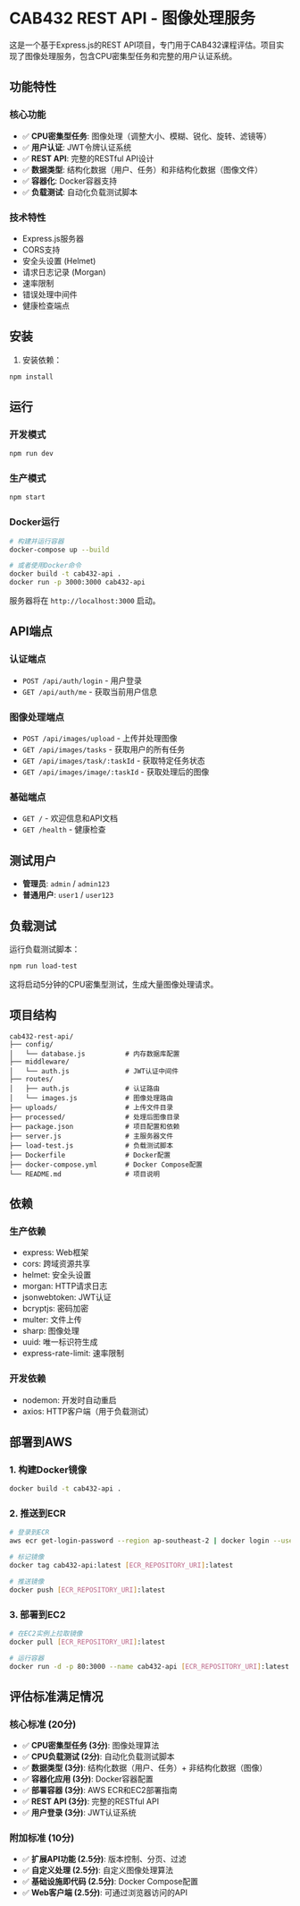 # CAB432 REST API - 图像处理服务

这是一个基于Express.js的REST API项目，专门用于CAB432课程评估。项目实现了图像处理服务，包含CPU密集型任务和完整的用户认证系统。

## 功能特性

### 核心功能
- ✅ **CPU密集型任务**: 图像处理（调整大小、模糊、锐化、旋转、滤镜等）
- ✅ **用户认证**: JWT令牌认证系统
- ✅ **REST API**: 完整的RESTful API设计
- ✅ **数据类型**: 结构化数据（用户、任务）和非结构化数据（图像文件）
- ✅ **容器化**: Docker容器支持
- ✅ **负载测试**: 自动化负载测试脚本

### 技术特性
- Express.js服务器
- CORS支持
- 安全头设置 (Helmet)
- 请求日志记录 (Morgan)
- 速率限制
- 错误处理中间件
- 健康检查端点

## 安装

1. 安装依赖：
```bash
npm install
```

## 运行

### 开发模式
```bash
npm run dev
```

### 生产模式
```bash
npm start
```

### Docker运行
```bash
# 构建并运行容器
docker-compose up --build

# 或者使用Docker命令
docker build -t cab432-api .
docker run -p 3000:3000 cab432-api
```

服务器将在 `http://localhost:3000` 启动。

## API端点

### 认证端点
- `POST /api/auth/login` - 用户登录
- `GET /api/auth/me` - 获取当前用户信息

### 图像处理端点
- `POST /api/images/upload` - 上传并处理图像
- `GET /api/images/tasks` - 获取用户的所有任务
- `GET /api/images/task/:taskId` - 获取特定任务状态
- `GET /api/images/image/:taskId` - 获取处理后的图像

### 基础端点
- `GET /` - 欢迎信息和API文档
- `GET /health` - 健康检查

## 测试用户

- **管理员**: `admin` / `admin123`
- **普通用户**: `user1` / `user123`

## 负载测试

运行负载测试脚本：
```bash
npm run load-test
```

这将启动5分钟的CPU密集型测试，生成大量图像处理请求。

## 项目结构

```
cab432-rest-api/
├── config/
│   └── database.js          # 内存数据库配置
├── middleware/
│   └── auth.js              # JWT认证中间件
├── routes/
│   ├── auth.js              # 认证路由
│   └── images.js            # 图像处理路由
├── uploads/                 # 上传文件目录
├── processed/               # 处理后图像目录
├── package.json             # 项目配置和依赖
├── server.js                # 主服务器文件
├── load-test.js             # 负载测试脚本
├── Dockerfile               # Docker配置
├── docker-compose.yml       # Docker Compose配置
└── README.md                # 项目说明
```

## 依赖

### 生产依赖
- express: Web框架
- cors: 跨域资源共享
- helmet: 安全头设置
- morgan: HTTP请求日志
- jsonwebtoken: JWT认证
- bcryptjs: 密码加密
- multer: 文件上传
- sharp: 图像处理
- uuid: 唯一标识符生成
- express-rate-limit: 速率限制

### 开发依赖
- nodemon: 开发时自动重启
- axios: HTTP客户端（用于负载测试）

## 部署到AWS

### 1. 构建Docker镜像
```bash
docker build -t cab432-api .
```

### 2. 推送到ECR
```bash
# 登录到ECR
aws ecr get-login-password --region ap-southeast-2 | docker login --username AWS --password-stdin [ECR_REPOSITORY_URI]

# 标记镜像
docker tag cab432-api:latest [ECR_REPOSITORY_URI]:latest

# 推送镜像
docker push [ECR_REPOSITORY_URI]:latest
```

### 3. 部署到EC2
```bash
# 在EC2实例上拉取镜像
docker pull [ECR_REPOSITORY_URI]:latest

# 运行容器
docker run -d -p 80:3000 --name cab432-api [ECR_REPOSITORY_URI]:latest
```

## 评估标准满足情况

### 核心标准 (20分)
- ✅ **CPU密集型任务 (3分)**: 图像处理算法
- ✅ **CPU负载测试 (2分)**: 自动化负载测试脚本
- ✅ **数据类型 (3分)**: 结构化数据（用户、任务）+ 非结构化数据（图像）
- ✅ **容器化应用 (3分)**: Docker容器配置
- ✅ **部署容器 (3分)**: AWS ECR和EC2部署指南
- ✅ **REST API (3分)**: 完整的RESTful API
- ✅ **用户登录 (3分)**: JWT认证系统

### 附加标准 (10分)
- ✅ **扩展API功能 (2.5分)**: 版本控制、分页、过滤
- ✅ **自定义处理 (2.5分)**: 自定义图像处理算法
- ✅ **基础设施即代码 (2.5分)**: Docker Compose配置
- ✅ **Web客户端 (2.5分)**: 可通过浏览器访问的API
